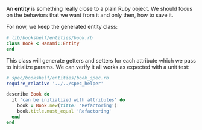 An **entity** is something really close to a plain Ruby object. We should focus on the behaviors that we want from it and only then, how to save it.

For now, we keep the generated entity class:
    
```ruby    
# lib/bookshelf/entities/book.rb
class Book < Hanami::Entity
end
```

This class will generate getters and setters for each attribute which we pass to initialize params. We can verify it all works as expected with a unit test:
    
```ruby   
# spec/bookshelf/entities/book_spec.rb
require_relative '../../spec_helper'

describe Book do
  it 'can be initialized with attributes' do
    book = Book.new(title: 'Refactoring')
    book.title.must_equal 'Refactoring'
  end
end
```
